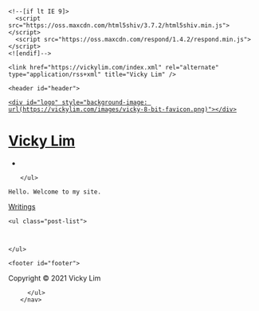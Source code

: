 <!DOCTYPE html>
<html lang="English">
<head>
	<meta name="generator" content="Hugo 0.88.1" />
  <link rel="preload" href="/lib/font-awesome/webfonts/fa-brands-400.woff2" as="font" type="font/woff2" crossorigin="anonymous">
  <link rel="preload" href="/lib/font-awesome/webfonts/fa-regular-400.woff2" as="font" type="font/woff2" crossorigin="anonymous">
  <link rel="preload" href="/lib/font-awesome/webfonts/fa-solid-900.woff2" as="font" type="font/woff2" crossorigin="anonymous">
  <link rel="preload" href="/lib/JetBrainsMono/web/woff2/JetBrainsMono-Regular.woff2" as="font" type="font/woff2" crossorigin="anonymous">
  <script type="text/javascript" src="https://latest.cactus.chat/cactus.js"></script>
  <link rel="stylesheet" href="https://latest.cactus.chat/style.css" type="text/css">
  <meta charset="utf-8">
  <meta http-equiv="X-UA-Compatible" content="IE=edge">
  <title>Vicky Lim</title>
  <link rel = 'canonical' href = 'https://vickylim.com/'>
  <meta name="description" content="Hello. Welcome to my site. It is not ready yet.">
  <meta name="viewport" content="width=device-width, initial-scale=1">
  <meta name="robots" content="all,follow">
  <meta name="googlebot" content="index,follow,snippet,archive">
  <meta property="og:title" content="Vicky Lim" />
<meta property="og:description" content="Hello. Welcome to my site." />
<meta property="og:type" content="website" />
<meta property="og:url" content="https://vickylim.com/" />


  <meta name="twitter:card" content="summary"/>
<meta name="twitter:title" content="Vicky Lim"/>
<meta name="twitter:description" content="Hello. Welcome to my site."/>

  
  
    
  
  
  <link rel="stylesheet" href="https://vickylim.com/css/styles.4c2b9aa1d874d6766f554b2d404e8fd62ab4761f51ee9b3f358d12e81e7fa43a1b4378db995bc1926bbe5ed98c060be5e7bd4f2470504cf94f22b4b3a74e62b6.css" integrity="sha512-TCuaodh01nZvVUstQE6P1iq0dh9R7ps/NY0S6B5/pDobQ3jbmVvBkmu&#43;XtmMBgvl571PJHBQTPlPIrSzp05itg=="> 

  
  
  
    <!--[if lt IE 9]>
      <script src="https://oss.maxcdn.com/html5shiv/3.7.2/html5shiv.min.js"></script>
      <script src="https://oss.maxcdn.com/respond/1.4.2/respond.min.js"></script>
    <![endif]-->
  

  
<link rel="icon" type="image/png" href="https://vickylim.com/images/favicon_io/favicon.ico" />

  
  
    <link href="https://vickylim.com/index.xml" rel="alternate" type="application/rss+xml" title="Vicky Lim" />
  
  
  
  
    
<script type="application/javascript">
var doNotTrack = false;
if (!doNotTrack) {
	(function(i,s,o,g,r,a,m){i['GoogleAnalyticsObject']=r;i[r]=i[r]||function(){
	(i[r].q=i[r].q||[]).push(arguments)},i[r].l=1*new Date();a=s.createElement(o),
	m=s.getElementsByTagName(o)[0];a.async=1;a.src=g;m.parentNode.insertBefore(a,m)
	})(window,document,'script','https://www.google-analytics.com/analytics.js','ga');
	ga('create', 'UA-129783867-2', 'auto');
	
	ga('send', 'pageview');
}
</script>
  
  
</head>

<body class="max-width mx-auto px3 ltr">
  <div class="content index py4">

    <header id="header">
  <a href="https://vickylim.com">
  
    <div id="logo" style="background-image: url(https://vickylim.com/images/vicky-8-bit-favicon.png)"></div>
  
  <div id="title">
    <h1>Vicky Lim</h1>
  </div>
  </a>
  <div id="nav">
    <ul>
      <li class="icon">
        <a href="#" aria-label="Menu"><i class="fas fa-bars fa-2x" aria-hidden="true"></i></a>
      </li>
      
    </ul>
  </div>
</header>



    
  <section id="about">
  
    Hello. Welcome to my site.
  
  
  
  </section>

  <section id="writing">
    <span class="h1"><a href="https://vickylim.com">Writings</a></span>
    

    
    
    
    
    
    <ul class="post-list">
      
      
      
    </ul>
    
  </section>

  
  
  


    <footer id="footer">
  <div class="footer-left">
    Copyright  &copy; 2021  Vicky Lim 
  </div>
  <div class="footer-right">
    <nav>
      <ul>
        
      </ul>
    </nav>
  </div>
</footer>


  </div>
</body>

<link rel="stylesheet" href=/lib/font-awesome/css/all.min.css>
<script src=/lib/jquery/jquery.min.js></script>
<script src=/js/main.js></script>

</html>
